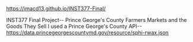 https://imacd13.github.io/INST377-Final/

INST377 Final Project-- Prince George's County Farmers Markets and the Goods They Sell
I used a Prince George's County API-- https://data.princegeorgescountymd.gov/resource/sphi-rwax.json

